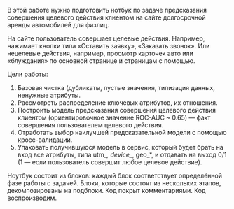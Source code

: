 В этой работе нужно подготовить нотбук по задаче предсказания совершения целевого действия клиентом на сайте долгосрочной аренды автомобилей для
физлиц.

На сайте пользователь совершает целевые действия. Например, нажимает кнопки типа «Оставить заявку», «Заказать звонок».
Или нецелевые действия, например, просмотр карточек авто или «блуждания» по основной странице и страницам с помощью.

Цели работы:

1. Базовая чистка (дубликаты, пустые значения, типизация данных, ненужные атрибуты.
2. Рассмотреть распределение ключевых атрибутов, их отношения.
3. Построить модель предсказания совершения целевого действия клиентом (ориентировочное значение ROC-AUC ~ 0.65) — факт совершения пользователем целевого действия.
4. Отработать выбор наилучшей предсказательной модели с помощью кросс-валидации. 
5. Упаковать получившуюся модель в сервис, который будет брать на вход все атрибуты, типа utm_*, device_*, geo_*, и отдавать на выход 0/1 (1 — если пользователь совершит любое целевое действие).

Ноутбук состоит из блоков: каждый блок соответствует определённой фазе работы с задачей. 
Блоки, которые состоят из нескольких этапов, декомпозированы на подблоки. 
Код покрыт комментариями. Код воспроизводим.
